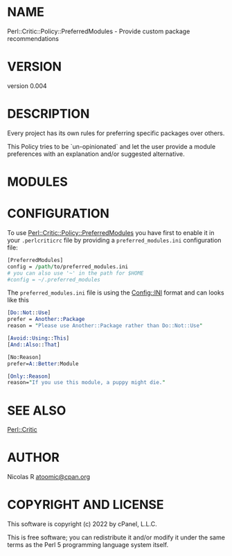 # NAME

Perl::Critic::Policy::PreferredModules - Provide custom package recommendations

# VERSION

version 0.004

# DESCRIPTION

Every project has its own rules for preferring specific packages over others.

This Policy tries to be \`un-opinionated\` and let the user provide a module
preferences with an explanation and/or suggested alternative.

# MODULES

# CONFIGURATION

To use [Perl::Critic::Policy::PreferredModules](https://metacpan.org/pod/Perl%3A%3ACritic%3A%3APolicy%3A%3APreferredModules) you have first to enable it in your
 `.perlcriticrc` file by providing a `preferred_modules.ini` configuration file:

```perl
[PreferredModules]
config = /path/to/preferred_modules.ini
# you can also use '~' in the path for $HOME
#config = ~/.preferred_modules
```

The  `preferred_modules.ini` file is using the [Config::INI](https://metacpan.org/pod/Config%3A%3AINI) format and can looks like this

```perl
[Do::Not::Use]
prefer = Another::Package
reason = "Please use Another::Package rather than Do::Not::Use"

[Avoid::Using::This]
[And::Also::That]

[No:Reason]
prefer=A::Better:Module

[Only::Reason]
reason="If you use this module, a puppy might die."
```

# SEE ALSO

[Perl::Critic](https://metacpan.org/pod/Perl%3A%3ACritic)

# AUTHOR

Nicolas R <atoomic@cpan.org>

# COPYRIGHT AND LICENSE

This software is copyright (c) 2022 by cPanel, L.L.C.

This is free software; you can redistribute it and/or modify it under
the same terms as the Perl 5 programming language system itself.
